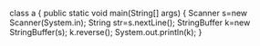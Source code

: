 class a
{
public static void main(String[] args) {
Scanner s=new Scanner(System.in);
		String str=s.nextLine();
		StringBuffer k=new StringBuffer(s);
		k.reverse();
		System.out.println(k);
		}
		
